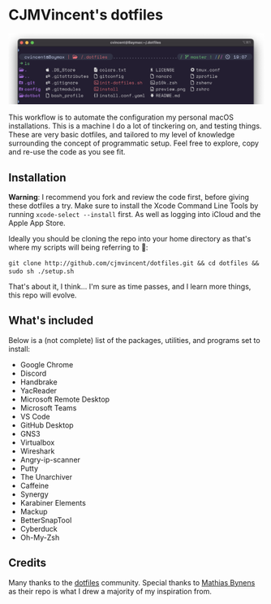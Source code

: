 # CJMVincent's dotfiles

![Dotfiles preview](https://github.com/cjmvincent/dotfiles/blob/main/preview.png)

This workflow is to automate the configuration my personal macOS installations. This is a machine I do a lot of tinckering on, and testing things. These are very basic dotfiles, and tailored to my level of knowledge surrounding the concept of programmatic setup. Feel free to explore, copy and re-use the code as you see fit.

## Installation

**Warning**: I recommend you fork and review the code first, before giving these dotfiles a try. Make sure to install the Xcode Command Line Tools by running
`xcode-select --install` first. As well as logging into iCloud and the Apple App Store.

Ideally you should be cloning the repo into your home directory as that's where my scripts will being referring to 🤖:

    git clone http://github.com/cjmvincent/dotfiles.git && cd dotfiles && sudo sh ./setup.sh

That's about it, I think... I'm sure as time passes, and I learn more things, this repo will evolve.

## What's included

Below is a (not complete) list of the packages, utilities, and programs set to install:

- Google Chrome
- Discord
- Handbrake
- YacReader
- Microsoft Remote Desktop
- Microsoft Teams
- VS Code
- GitHub Desktop
- GNS3
- Virtualbox
- Wireshark
- Angry-ip-scanner
- Putty
- The Unarchiver
- Caffeine
- Synergy
- Karabiner Elements
- Mackup
- BetterSnapTool
- Cyberduck
- Oh-My-Zsh

## Credits

Many thanks to the [dotfiles](https://dotfiles.github.io/) community. Special thanks to [Mathias Bynens](https://github.com/mathiasbynens/dotfiles) as their repo is what I drew a majority of my inspiration from.
